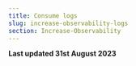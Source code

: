 ```yaml
---
title: Consume logs
slug: increase-observability-logs
section: Increase-Observability
---
```


**Last updated 31st August 2023**

